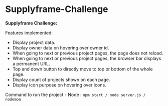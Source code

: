 # Supplyframe-Challenge

**Supplyframe Challenge:**

Features implemented:
* Display project data.
* Display owner data on hovering over owner id.
* When going to next or previous project pages, the page does not reload.
* When going to next or previous project pages, the browser bar displays a permanent URL.
* Top and down button to directly move to top or bottom of the whole page.
* Display count of projects shown on each page.
* Display icon purpose on hovering over icons.

Command to run the project - 
Node : `npm start / node server.js / nodemon`